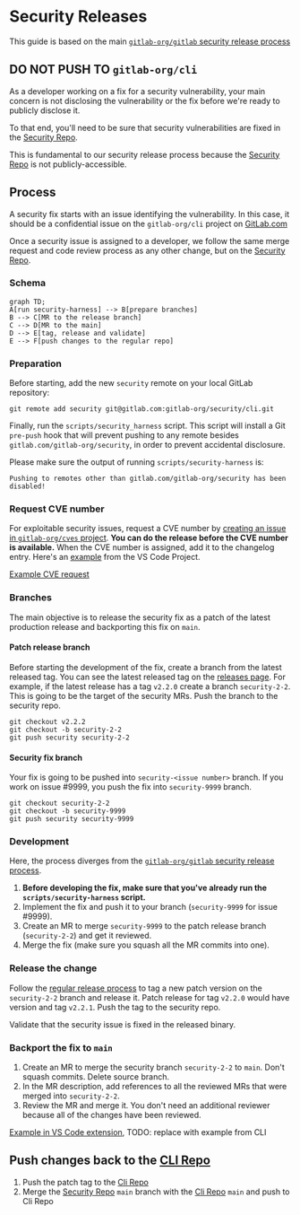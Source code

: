 # Security Releases

This guide is based on the main [`gitlab-org/gitlab` security release process](https://gitlab.com/gitlab-org/release/docs/-/blob/master/general/security/developer.md)

## DO NOT PUSH TO `gitlab-org/cli`

As a developer working on a fix for a security vulnerability, your main concern is not disclosing the vulnerability or the fix before we're ready to publicly disclose it.

To that end, you'll need to be sure that security vulnerabilities are fixed in the [Security Repo](https://gitlab.com/gitlab-org/security/cli).

This is fundamental to our security release process because the [Security Repo](https://gitlab.com/gitlab-org/security/cli) is not publicly-accessible.

## Process

A security fix starts with an issue identifying the vulnerability. In this case, it should be a confidential issue on the `gitlab-org/cli` project on [GitLab.com](https://gitlab.com/)

Once a security issue is assigned to a developer, we follow the same merge request and code review process as any other change, but on the [Security Repo](https://gitlab.com/gitlab-org/security/cli).

### Schema

```mermaid
graph TD;
A[run security-harness] --> B[prepare branches]
B --> C[MR to the release branch]
C --> D[MR to the main]
D --> E[tag, release and validate]
E --> F[push changes to the regular repo]
```

### Preparation

Before starting, add the new `security` remote on your local GitLab repository:

```shell
git remote add security git@gitlab.com:gitlab-org/security/cli.git
```

Finally, run the `scripts/security_harness` script. This script will install a Git `pre-push` hook that will prevent pushing to any remote besides `gitlab.com/gitlab-org/security`, in order to prevent accidental disclosure.

Please make sure the output of running `scripts/security-harness` is:

```plaintext
Pushing to remotes other than gitlab.com/gitlab-org/security has been disabled!
```

### Request CVE number

For exploitable security issues, request a CVE number by [creating an issue in `gitlab-org/cves` project](https://gitlab.com/gitlab-org/cves/-/issues/new). **You can do the release before the CVE number is available.** When the CVE number is assigned, add it to the changelog entry. Here's an [example](https://gitlab.com/gitlab-org/gitlab-vscode-extension/-/blob/main/CHANGELOG.md#security) from the VS Code Project.

[Example CVE request](https://gitlab.com/gitlab-org/cves/-/issues/21)

### Branches

The main objective is to release the security fix as a patch of the latest production release and backporting this fix on `main`.

#### Patch release branch

Before starting the development of the fix, create a branch from the latest released tag. You can see the latest released tag on the [releases page](https://gitlab.com/gitlab-org/cli/-/releases). For example, if the latest release has a tag `v2.2.0` create a branch `security-2-2`. This is going to be the target of the security MRs. Push the branch to the security repo.

```shell
git checkout v2.2.2
git checkout -b security-2-2
git push security security-2-2
```

#### Security fix branch

Your fix is going to be pushed into `security-<issue number>` branch. If you work on issue #9999, you push the fix into `security-9999` branch.

```shell
git checkout security-2-2
git checkout -b security-9999
git push security security-9999
```

### Development

Here, the process diverges from the [`gitlab-org/gitlab` security release process](https://gitlab.com/gitlab-org/release/docs/-/blob/master/general/security/developer.md).

1. **Before developing the fix, make sure that you've already run the `scripts/security-harness` script.**
1. Implement the fix and push it to your branch (`security-9999` for issue #9999).
1. Create an MR to merge `security-9999` to the patch release branch (`security-2-2`) and get it reviewed.
1. Merge the fix (make sure you squash all the MR commits into one).

### Release the change

Follow the [regular release process](release_process.md) to tag a new patch version on the `security-2-2` branch and release it. Patch release for tag `v2.2.0` would have version and tag `v2.2.1`. Push the tag to the security repo.

Validate that the security issue is fixed in the released binary.

### Backport the fix to `main`

1. Create an MR to merge the security branch `security-2-2` to `main`. Don't squash commits. Delete source branch.
1. In the MR description, add references to all the reviewed MRs that were merged into `security-2-2`.
1. Review the MR and merge it. You don't need an additional reviewer because all of the changes have been reviewed.

[Example in VS Code extension](https://gitlab.com/gitlab-org/security/gitlab-vscode-extension/-/merge_requests/8), TODO: replace with example from CLI

## Push changes back to the [CLI Repo](https://gitlab.com/gitlab-org/cli)

1. Push the patch tag to the [Cli Repo](https://gitlab.com/gitlab-org/cli)
1. Merge the [Security Repo](https://gitlab.com/gitlab-org/security/cli) `main` branch with the [Cli Repo](https://gitlab.com/gitlab-org/main) `main` and push to Cli Repo
